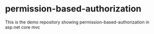 # permission-based-authorization
This is the demo repository showing permission-based-authorization in asp.net core mvc
